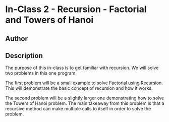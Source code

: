 # In-Class 2 - Recursion - Factorial and Towers of Hanoi

## Author



## Description

The purpose of this in-class is to get familiar with recursion. We will solve two problems in this one program.

The first problem will be a small example to solve Factorial using Recursion. This will demonstrate the basic concept of recursion and how it works.

The second problem will be a slightly larger one demonstrating how to solve the Towers of Hanoi problem. The main takeaway from this problem is that a recursive method can make multiple calls to itself in order to solve the problem.
